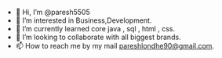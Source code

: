 - 👋 Hi, I’m @paresh5505
- 👀 I’m interested in Business,Development.
- 🌱 I’m currently learned core java , sql , html , css.
- 💞️ I’m looking to collaborate with all biggest brands.
- 📫 How to reach me by my mail pareshlondhe90@gmail.com.

<!---
paresh5505/paresh5505 is a ✨ special ✨ repository because its `README.md` (this file) appears on your GitHub profile.
You can click the Preview link to take a look at your changes.
--->
